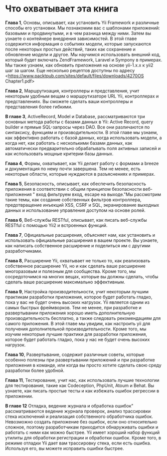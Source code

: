 Что охватывает эта книга
===
**Глава 1**, Основы, описывает, как установить Yii Framework и различные способы его установки. Мы познакомим вас с шаблонами приложений: базовыми и продвинутыми, и в чем разница между ними. Затем вы узнаете о контейнере внедрения зависимостей. В этой главе содержится информация о событиях модели, которые запускаются после некоторых простых действий, таких как сохранение и обновление модели и другое. Мы научимся использовать внешний код, который будет включать ZendFramework, Laravel и Sympony в примерах. Мы также узнаем, как обновить приложения на основе yii-1.x.x  к yii2 шаг за шагом. Еще несколько рецептов доступны по адресу <https://www.packtpub.com/sites/default/files/downloads/4270OS Chapter1.pdf>

**Глава 2**, Маршрутизация, контроллеры и представления, учит некоторым удобным вещам о маршрутизаторе URL Yii, контроллерах и представлениях. Вы сможете сделать ваши контроллеры и представления более гибкими.

**В главе 3**, ActiveRecord, Model и Database, рассматриваются три основных метода работы с базами данных в Yii: Active Record, query builder и прямые SQL-запросы через DAO. Все они различаются по синтаксису, функциям и производительности. В этой главе мы узнаем, как эффективно работать с базой данных, когда использовать модели, а когда нет, как работать с несколькими базами данных, как автоматически предварительно обрабатывать поля активных записей и как использовать мощные критерии базы данных.

**Глава 4**, Формы, охватывает, как Yii делает работу с формами a breeze и документация по нему почти завершена. Тем не менее, есть некоторые области, которые нуждаются в разъяснениях и примерах.

**Глава 5**, Безопасность, описывает, как обеспечить безопасность приложения в соответствии с общим принципом безопасности веб-приложения " вход фильтруем вход, escape на выходе."Мы рассмотрим такие темы, как создание собственных фильтров контроллера, предотвращение инъекций XSS, CSRF и SQL, экранирование выходных данных и использование управления доступом на основе ролей.

**Глава 6**, Веб-службы RESTful, описывает, как писать веб-службы RESTful с помощью Yii2 и встроенных функций.

**Глава 7**, Официальные расширения, объясняет нам, как установить и использовать официальные расширения в вашем проекте. Вы узнаете, как написать собственное расширение и поделиться им с другими разработчиками.

**Глава 8**, Расширение Yii, охватывает не только то, как реализовать собственное расширение Yii, но и как сделать ваше расширение многоразовым и полезным для сообщества. Кроме того, мы сосредоточимся на многих вещах, которые вы должны сделать, чтобы сделать ваше расширение максимально эффективным.

**Глава 9**, Настройка производительности, учит некоторым лучшим практикам разработки приложения, которое будет работать гладко, пока у вас не будет очень высоких нагрузок. Yii является одним из самых быстрых фреймворков. Тем не менее, при разработке и развертывании приложения хорошо иметь дополнительную производительность бесплатно, а также следовать рекомендациям для самого приложения. В этой главе мы увидим, как настроить yii для получения дополнительной производительности. Кроме того, мы изучим некоторые лучшие практики для разработки приложения, которое будет работать гладко, пока у нас не будет очень высоких нагрузок.

**Глава 10**, Развертывание, содержит различные советы, которые особенно полезны при развертывании приложений и при разработке приложения в команде, или когда вы просто хотите сделать свою среду разработки более удобной.

**Глава 11**, Тестирование, учит нас, как использовать лучшие технологии для тестирования, такие как Codeception, PhpUnit, Atoum и Behat. Вы узнаете, как писать простые тесты и как избежать ошибок регрессии в приложении.

**В главе 12** Отладка, ведение журнала и обработка ошибок" рассматриваются ведение журнала проверок, анализ трассировки стека исключений и реализация собственного обработчика ошибок. Невозможно создать приложение без ошибок, если оно относительно сложное, поэтому разработчикам приходится обнаруживать ошибки и работать с ними как можно быстрее. Yii имеет хороший набор функций утилиты для обработки регистрации и обработки ошибок. Кроме того, в режиме отладки Yii дает вам трассировку стека, если есть ошибка. Используя его, вы можете исправить ошибки быстрее.
